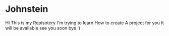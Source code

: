 # Johnstein
Hi
This is my
Repisotery
I'm trying to learn
How to create
A project
for you
It will be available
see you soon
bye :)

